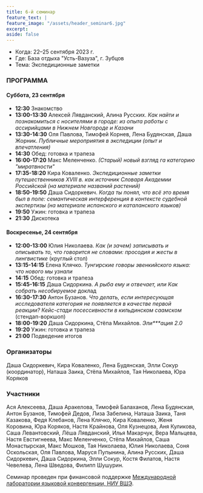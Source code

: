 ```yaml
---
title: 6-й семинар
feature_text: |
feature_image: "/assets/header_seminar6.jpg"
excerpt: 
aside: false
---
```


- Когда: 22–25 сентября 2023 г.
- Где: База отдыха "Усть-Вазуза", г. Зубцов
- Тема: Экспедиционные заметки 

### ПРОГРАММА

#### Суббота, 23 сентября

- **12:30** Знакомство
- **13:00-13:30** Алексей Лявданский, Алина Русских. *Как найти и познакомиться с носителями в городе: из опыта работы с ассирийцами в Нижнем Новгороде и Казани*
- **13:30-14:30** Оля Павлова, Тимофей Корнев, Лена Будянская, Даша Жорник. *Публичные мероприятия в экспедиции (опыт и впечатления)*
- **14:30** Обед: готовка и трапеза
- **16:00-17:20** Макс Меленченко. *(Старый) новый взгляд га категорию "миратвности"*
- **17:35-18:20** Кира Коваленко. *Экспедиционные заметки путешественников XVIII в. как источник Словаря Академии Российской (на материале названий растений)*
- **18:50-19:50** Даша Сидоркевич. *Когда ты понял, что всё это время был в поле: семантическая интерференция в контексте судебной экспертизы (на материале испанского и каталанского языков)*
- **19:50** Ужин: готовка и трапеза
- **21:30** Дискотека

#### Воскресенье, 24 сентября
- **12:00-13:00** Юлия Николаева. *Как (и зачем) записывать и описывать то, что говорится не словами: просодия и жесты в лингвистике* (круглый стол)
- **13:15-14:15** Елена Клячко. *Тунгирские говоры эвенкийского языка: что нового мы узнали*
- **14:15** Обед: готовка и трапеза
- **15:45-16:15** Даша Сидоркина. *А рыба ему и отвечает, или Как собрать несобируемое* доклад
- **16:30-17:30** Антон Бузанов. *Что делать, если интересующая исследователя категория не появляется в качестве первой реакции? Кейс-стади посессивности в кильдинском саамском* (стендап-воркшоп)
- **18:00-19:20** Даша Сидоркина, Стёпа Михайлов. *Эли\*\*\*ация 2.0*
- **19:20** Ужин: готовка и трапеза
- **21:00** Подведение итогов


### Организаторы

Даша Сидоркевич, Кира Коваленко, Лена Будянская, Элли Сокур (координатор), Наташа Заика, Стёпа Михайлов, Тая Николаева, Юра Коряков

### Участники

Ася Алексеева, Даша Аракелова, Тимофей Балаханов, Лена Будянская, Антон Бузанов, Тимофей Дедов, Лиза Забелина, Наташа Заика, Таня Казакова, Федя Клебанов, Лена Клячко, Кира Коваленко, Женя Коровина, Юра Коряков, Настя Крайнова, Оля Кузнецова, Аня Куликова, Саша Левантовский, Лёша Лявданский, Илья Макарчук, Вера Мальцева, Настя Евстигнеева, Макс Меленченко, Стёпа Михайлов, Саша Монастырская, Макс Мошков, Тая Николаева, Юлия Николаева, Соня Оскольская, Оля Павлова, Маруся Пупынина, Алина Русских, Даша Сидоркевич, Даша Сидоркина, Элли Сокур, Костя Филатов, Настя Чевелева, Лена Шведова, Филипп Шушурин.

Семинар проведен при финансовой поддержке [Международной лаборатории языковой конвергенции, НИУ ВШЭ](https://ilcl.hse.ru/).
